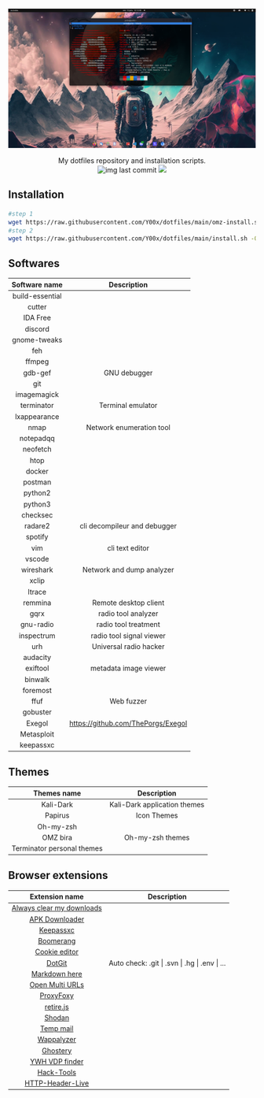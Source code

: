 ![banner.png](./.github/preview.png)

<p align="center">
    My dotfiles repository and installation scripts.
    <br>
    <img alt="img last commit" src="https://img.shields.io/github/last-commit/Y00x/dotfiles.svg">
    <a href="https://twitter.com/intent/follow?screen_name=YoOx15" title="Follow"><img src="https://img.shields.io/twitter/follow/YoOx15?label=_YoOx&style=social"></a>
    <br>
</p>

## Installation

```sh
#step 1
wget https://raw.githubusercontent.com/Y00x/dotfiles/main/omz-install.sh -O /tmp/omz-install.sh && chmod +x /tmp/omz-install.sh && /tmp/omz-install.sh
#step 2
wget https://raw.githubusercontent.com/Y00x/dotfiles/main/install.sh -O /tmp/install.sh && chmod +x /tmp/install.sh && sudo /tmp/install.sh
```

## Softwares

<center>

| Software name | Description |
|:-------------:|:-----------:|
| build-essential ||
| cutter ||
| IDA Free ||
| discord ||
| gnome-tweaks ||                
| feh ||
| ffmpeg ||
| gdb-gef | GNU debugger |
| git ||
| imagemagick ||
| terminator | Terminal emulator |
| lxappearance ||
| nmap | Network enumeration tool |
| notepadqq ||
| neofetch ||
| htop ||
| docker ||
| postman ||
| python2 ||
| python3 ||
| checksec ||
| radare2 | cli decompileur and debugger |
| spotify ||
| vim | cli text editor |
| vscode ||
| wireshark | Network and dump analyzer |
| xclip ||
| ltrace ||
| remmina | Remote desktop client |
| gqrx | radio tool analyzer | 
| gnu-radio | radio tool treatment |
| inspectrum | radio tool signal viewer |
| urh | Universal radio hacker | 
| audacity ||
| exiftool | metadata image viewer |
| binwalk ||
| foremost ||
| ffuf | Web fuzzer|
| gobuster ||
| Exegol | https://github.com/ThePorgs/Exegol |  
| Metasploit || 
| keepassxc ||


</center>

## Themes

<center>

| Themes name | Description |
|:-------------:|:-----------:|
| Kali-Dark | Kali-Dark application themes|
| Papirus | Icon Themes |
| Oh-my-zsh ||
| OMZ bira | Oh-my-zsh themes |
| Terminator personal themes ||


</center>

## Browser extensions

<center>

| Extension name | Description |
|:--------------:|:-----------:|
| [Always clear my downloads](https://chrome.google.com/webstore/detail/always-clear-downloads-in/efoelbbfbknfhpmgclpcdbkoieedkkai) ||
| [APK Downloader](https://chrome.google.com/webstore/detail/apk-downloader/idkigghdjmipnppaeahkpcoaiphjdccm) ||
| [Keepassxc](https://chrome.google.com/webstore/detail/keepassxc-browser/oboonakemofpalcgghocfoadofidjkkk) ||
| [Boomerang](https://chrome.google.com/webstore/detail/boomerang-soap-rest-clien/eipdnjedkpcnlmmdfdkgfpljanehloah) ||
| [Cookie editor](https://chrome.google.com/webstore/detail/cookie-editor/hlkenndednhfkekhgcdicdfddnkalmdm) ||
| [DotGit](https://chrome.google.com/webstore/detail/dotgit/pampamgoihgcedonnphgehgondkhikel) | Auto check: .git \| .svn \| .hg \| .env \| ... |
| [Markdown here](https://chrome.google.com/webstore/detail/markdown-here/elifhakcjgalahccnjkneoccemfahfoa) ||
| [Open Multi URLs](https://chrome.google.com/webstore/detail/open-multiple-urls/oifijhaokejakekmnjmphonojcfkpbbh) ||
| [ProxyFoxy](https://chrome.google.com/webstore/detail/foxyproxy-standard/gcknhkkoolaabfmlnjonogaaifnjlfnp) ||
| [retire.js](https://chrome.google.com/webstore/detail/retirejs/moibopkbhjceeedibkbkbchbjnkadmom) ||
| [Shodan](https://chrome.google.com/webstore/detail/shodan/jjalcfnidlmpjhdfepjhjbhnhkbgleap) ||
| [Temp mail](https://chrome.google.com/webstore/detail/temp-mail-disposable-temp/inojafojbhdpnehkhhfjalgjjobnhomj) ||
| [Wappalyzer](https://chrome.google.com/webstore/detail/wappalyzer-technology-pro/gppongmhjkpfnbhagpmjfkannfbllamg) ||
| [Ghostery](https://chrome.google.com/webstore/detail/ghostery-%E2%80%93-privacy-ad-blo/mlomiejdfkolichcflejclcbmpeaniij?hl=fr) ||
| [YWH VDP finder](https://chrome.google.com/webstore/detail/yeswehack-vdp-finder/jnknjejacdkpnaacfgolbmdohkhpphjb) ||
| [Hack-Tools](https://chrome.google.com/webstore/detail/hack-tools/cmbndhnoonmghfofefkcccljbkdpamhi) ||
| [HTTP-Header-Live](https://chrome.google.com/webstore/detail/live-http-headers/ianhploojoffmpcpilhgpacbeaifanid/related) ||

</center>